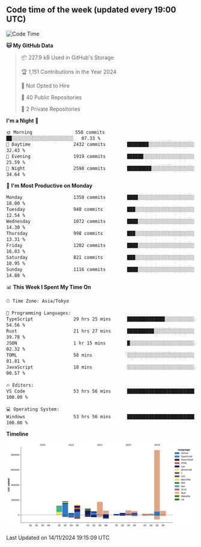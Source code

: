 ## Code time of the week (updated every 19:00 UTC)

<!--START_SECTION:waka-->
![Code Time](http://img.shields.io/badge/Code%20Time-3%2C945%20hrs%205%20mins-blue)

**🐱 My GitHub Data** 

> 📦 227.9 kB Used in GitHub's Storage 
 > 
> 🏆 1,151 Contributions in the Year 2024
 > 
> 🚫 Not Opted to Hire
 > 
> 📜 40 Public Repositories 
 > 
> 🔑 2 Private Repositories 
 > 
**I'm a Night 🦉** 

```text
🌞 Morning                550 commits         ██░░░░░░░░░░░░░░░░░░░░░░░   07.33 % 
🌆 Daytime                2432 commits        ████████░░░░░░░░░░░░░░░░░   32.43 % 
🌃 Evening                1919 commits        ██████░░░░░░░░░░░░░░░░░░░   25.59 % 
🌙 Night                  2598 commits        █████████░░░░░░░░░░░░░░░░   34.64 % 
```
📅 **I'm Most Productive on Monday** 

```text
Monday                   1350 commits        ████░░░░░░░░░░░░░░░░░░░░░   18.00 % 
Tuesday                  940 commits         ███░░░░░░░░░░░░░░░░░░░░░░   12.54 % 
Wednesday                1072 commits        ████░░░░░░░░░░░░░░░░░░░░░   14.30 % 
Thursday                 998 commits         ███░░░░░░░░░░░░░░░░░░░░░░   13.31 % 
Friday                   1202 commits        ████░░░░░░░░░░░░░░░░░░░░░   16.03 % 
Saturday                 821 commits         ███░░░░░░░░░░░░░░░░░░░░░░   10.95 % 
Sunday                   1116 commits        ████░░░░░░░░░░░░░░░░░░░░░   14.88 % 
```


📊 **This Week I Spent My Time On** 

```text
🕑︎ Time Zone: Asia/Tokyo

💬 Programming Languages: 
TypeScript               29 hrs 25 mins      ██████████████░░░░░░░░░░░   54.56 % 
Rust                     21 hrs 27 mins      ██████████░░░░░░░░░░░░░░░   39.78 % 
JSON                     1 hr 15 mins        █░░░░░░░░░░░░░░░░░░░░░░░░   02.32 % 
TOML                     58 mins             ░░░░░░░░░░░░░░░░░░░░░░░░░   01.81 % 
JavaScript               18 mins             ░░░░░░░░░░░░░░░░░░░░░░░░░   00.57 % 

🔥 Editors: 
VS Code                  53 hrs 56 mins      █████████████████████████   100.00 % 

💻 Operating System: 
Windows                  53 hrs 56 mins      █████████████████████████   100.00 % 
```

**Timeline**

![Lines of Code chart](https://raw.githubusercontent.com/SARDONYX-sard/SARDONYX-sard/main/assets/bar_graph.png)


 Last Updated on 14/11/2024 19:15:09 UTC
<!--END_SECTION:waka-->